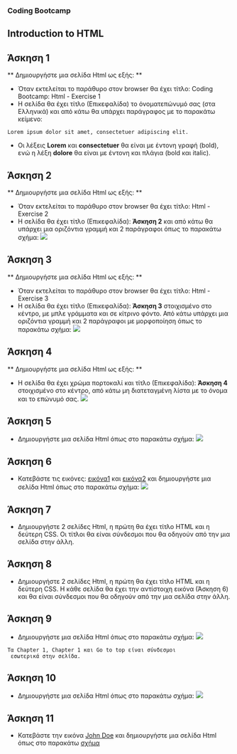 ### Coding Bootcamp

## Introduction to HTML


## Άσκηση 1
** Δημιουργήστε μια σελίδα Html ως εξής: **
* Όταν εκτελείται το παράθυρο στον browser θα έχει τίτλο: Coding Bootcamp: Html - Exercise 1
* Η σελίδα θα έχει τίτλο (Επικεφαλίδα) το όνοματεπώνυμό σας (στα Ελληνικά) και από κάτω θα υπάρχει παράγραφος με το παρακάτω κείμενο:
```
Lorem ipsum dolor sit amet, consectetuer adipiscing elit.
```
* Οι λέξεις **Lorem** και **consectetuer** θα είναι με έντονη γραφή (bold), ενώ η λέξη **dolore** θα είναι με έντονη και πλάγια (bold και italic).


## Άσκηση 2
** Δημιουργήστε μια σελίδα Html ως εξής: **
* Όταν εκτελείται το παράθυρο στον browser θα έχει τίτλο: Html - Exercise 2
* Η σελίδα θα έχει τίτλο (Επικεφαλίδα): **Άσκηση 2** και από κάτω θα υπάρχει μια οριζόντια γραμμή και 2 παράγραφοι όπως το παρακάτω σχήμα:
![](media/html_exercise_2.jpg)


## Άσκηση 3
** Δημιουργήστε μια σελίδα Html ως εξής: **
* Όταν εκτελείται το παράθυρο στον browser θα έχει τίτλο: Html - Exercise 3
* Η σελίδα θα έχει τίτλο (Επικεφαλίδα): **Άσκηση 3** στοιχισμένo στο κέντρο, με μπλε γράμματα και σε κίτρινο φόντο. Από κάτω υπάρχει μια οριζόντια γραμμή και 2 παράγραφοι με μορφοποίηση όπως το παρακάτω σχήμα:
![](media/html_exercise_3.jpg)


## Άσκηση 4
** Δημιουργήστε μια σελίδα Html ως εξής: **
* Η σελίδα θα έχει χρώμα πορτοκαλί και τίτλο (Επικεφαλίδα): **Άσκηση 4** στοιχισμένo στο κέντρο, από κάτω μη διατεταγμένη λίστα με το όνομα και το επώνυμό σας.
![](media/html_exercise_4.jpg)


## Άσκηση 5
* Δημιουργήστε μια σελίδα Html όπως στο παρακάτω σχήμα:
![](media/html_exercise_5.jpg)


## Άσκηση 6
* Κατεβάστε τις εικόνες: [εικόνα1](media/html5.png) και [εικόνα2](media/css3.jpg) και δημιουργήστε μια σελίδα Html όπως στο παρακάτω σχήμα:
![](media/html_exercise_6.jpg)


## Άσκηση 7
* Δημιουργήστε 2 σελίδες Html, η πρώτη θα έχει τίτλο HTML και η δεύτερη CSS. Οι τίτλοι θα είναι σύνδεσμοι που θα οδηγούν από την μια σελίδα στην άλλη. 


## Άσκηση 8
* Δημιουργήστε 2 σελίδες Html, η πρώτη θα έχει τίτλο HTML και η δεύτερη CSS. Η κάθε σελίδα θα έχει την αντίστοιχη εικόνα (Άσκηση 6)  και θα είναι σύνδεσμοι που θα οδηγούν από την μια σελίδα στην άλλη.   


## Άσκηση 9
* Δημιουργήστε μια σελίδα Html όπως στο παρακάτω σχήμα:
![](media/html_exercise_9.jpg)
```
Τα Chapter 1, Chapter 1 και Go to top είναι σύνδεσμοι
 εσωτερικά στην σελίδα.
```


## Άσκηση 10
* Δημιουργήστε μια σελίδα Html όπως στο παρακάτω σχήμα:
![](media/html_exercise_10.jpg)


## Άσκηση 11
* Κατεβάστε την εικόνα [John Doe](media/jdoe.jpg) και δημιουργήστε μια σελίδα Html όπως στο παρακάτω [σχήμα](media/html_exercise_11.jpg)